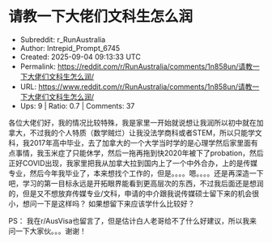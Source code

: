 # 请教一下大佬们文科生怎么润

- Subreddit: r_RunAustralia
- Author: Intrepid_Prompt_6745
- Created: 2025-09-04 09:13:33 UTC
- Permalink: https://reddit.com/r/RunAustralia/comments/1n858un/请教一下大佬们文科生怎么润/
- URL: https://www.reddit.com/r/RunAustralia/comments/1n858un/请教一下大佬们文科生怎么润/
- Ups: 9 | Ratio: 0.7 | Comments: 37


各位大佬们好，我的情况比较特殊，我是家里一开始就说想让我润所以初中就在加拿大，不过我的个人特质（数学贼烂）让我没法学商科或者STEM，所以只能学文科，我2017年高中毕业，去了加拿大的一个大学当时学的是心理学然后家里面有点事情，我玉米症了只能休学，然后一拖再拖到快2020年被下了probation，然后正好COVID出现，我家里把我从加拿大拉到国内上了一个中外合办，上的是传媒专业，然后今年我毕业了，本来想找个工作的，但是。。。。嗯。。。。还是再深造一下吧，学习的第一目标永远是开拓眼界能看到更高层次的东西，不过我后面还是想润的，但是又不想放弃传媒专业/文科，申请的中介跟我说传媒硕士留下来的机会很小，想问一下是这样吗？
如果想留下来应该学什么比较好？

PS：
我在r/AusVisa也留言了，但是估计白人老哥给不了什么好建议，所以我来问一下大家伙。。。谢谢！


